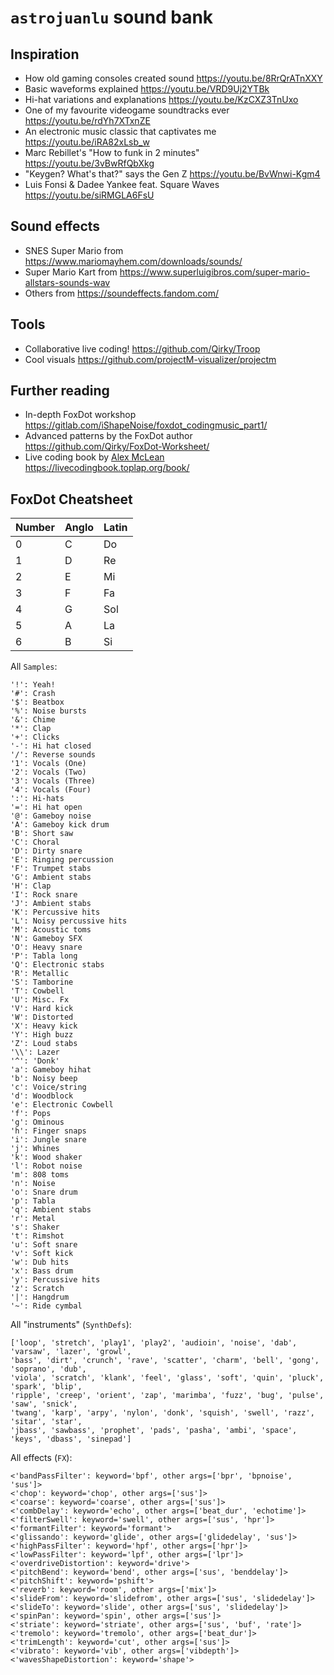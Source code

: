 # `astrojuanlu` sound bank

## Inspiration

- How old gaming consoles created sound https://youtu.be/8RrQrATnXXY
- Basic waveforms explained https://youtu.be/VRD9Uj2YTBk
- Hi-hat variations and explanations https://youtu.be/KzCXZ3TnUxo
- One of my favourite videogame soundtracks ever https://youtu.be/rdYh7XTxnZE
- An electronic music classic that captivates me https://youtu.be/iRA82xLsb_w
- Marc Rebillet's "How to funk in 2 minutes" https://youtu.be/3vBwRfQbXkg
- "Keygen? What's that?" says the Gen Z https://youtu.be/BvWnwi-Kgm4
- Luis Fonsi & Dadee Yankee feat. Square Waves https://youtu.be/siRMGLA6FsU

## Sound effects

- SNES Super Mario from https://www.mariomayhem.com/downloads/sounds/
- Super Mario Kart from https://www.superluigibros.com/super-mario-allstars-sounds-wav
- Others from https://soundeffects.fandom.com/

## Tools

- Collaborative live coding! https://github.com/Qirky/Troop
- Cool visuals https://github.com/projectM-visualizer/projectm

## Further reading

- In-depth FoxDot workshop https://gitlab.com/iShapeNoise/foxdot_codingmusic_part1/
- Advanced patterns by the FoxDot author https://github.com/Qirky/FoxDot-Worksheet/
- Live coding book by [Alex McLean](https://en.wikipedia.org/wiki/Alex_McLean) https://livecodingbook.toplap.org/book/

## FoxDot Cheatsheet

| Number | Anglo | Latin |
|---|---|---|
| 0 | C | Do |
| 1 | D | Re |
| 2 | E | Mi |
| 3 | F | Fa |
| 4 | G | Sol |
| 5 | A | La |
| 6 | B | Si |

All `Samples`:

```
'!': Yeah!
'#': Crash
'$': Beatbox
'%': Noise bursts
'&': Chime
'*': Clap
'+': Clicks
'-': Hi hat closed
'/': Reverse sounds
'1': Vocals (One)
'2': Vocals (Two)
'3': Vocals (Three)
'4': Vocals (Four)
':': Hi-hats
'=': Hi hat open
'@': Gameboy noise
'A': Gameboy kick drum
'B': Short saw
'C': Choral
'D': Dirty snare
'E': Ringing percussion
'F': Trumpet stabs
'G': Ambient stabs
'H': Clap
'I': Rock snare
'J': Ambient stabs
'K': Percussive hits
'L': Noisy percussive hits
'M': Acoustic toms
'N': Gameboy SFX
'O': Heavy snare
'P': Tabla long
'Q': Electronic stabs
'R': Metallic
'S': Tamborine
'T': Cowbell
'U': Misc. Fx
'V': Hard kick
'W': Distorted
'X': Heavy kick
'Y': High buzz
'Z': Loud stabs
'\\': Lazer
'^': 'Donk'
'a': Gameboy hihat
'b': Noisy beep
'c': Voice/string
'd': Woodblock
'e': Electronic Cowbell
'f': Pops
'g': Ominous
'h': Finger snaps
'i': Jungle snare
'j': Whines
'k': Wood shaker
'l': Robot noise
'm': 808 toms
'n': Noise
'o': Snare drum
'p': Tabla
'q': Ambient stabs
'r': Metal
's': Shaker
't': Rimshot
'u': Soft snare
'v': Soft kick
'w': Dub hits
'x': Bass drum
'y': Percussive hits
'z': Scratch
'|': Hangdrum
'~': Ride cymbal
```

All "instruments" (`SynthDefs`):

```
['loop', 'stretch', 'play1', 'play2', 'audioin', 'noise', 'dab', 'varsaw', 'lazer', 'growl',
'bass', 'dirt', 'crunch', 'rave', 'scatter', 'charm', 'bell', 'gong', 'soprano', 'dub',
'viola', 'scratch', 'klank', 'feel', 'glass', 'soft', 'quin', 'pluck', 'spark', 'blip',
'ripple', 'creep', 'orient', 'zap', 'marimba', 'fuzz', 'bug', 'pulse', 'saw', 'snick',
'twang', 'karp', 'arpy', 'nylon', 'donk', 'squish', 'swell', 'razz', 'sitar', 'star',
'jbass', 'sawbass', 'prophet', 'pads', 'pasha', 'ambi', 'space', 'keys', 'dbass', 'sinepad']
```

All effects (`FX`):

```
<'bandPassFilter': keyword='bpf', other args=['bpr', 'bpnoise', 'sus']>
<'chop': keyword='chop', other args=['sus']>
<'coarse': keyword='coarse', other args=['sus']>
<'combDelay': keyword='echo', other args=['beat_dur', 'echotime']>
<'filterSwell': keyword='swell', other args=['sus', 'hpr']>
<'formantFilter': keyword='formant'>
<'glissando': keyword='glide', other args=['glidedelay', 'sus']>
<'highPassFilter': keyword='hpf', other args=['hpr']>
<'lowPassFilter': keyword='lpf', other args=['lpr']>
<'overdriveDistortion': keyword='drive'>
<'pitchBend': keyword='bend', other args=['sus', 'benddelay']>
<'pitchShift': keyword='pshift'>
<'reverb': keyword='room', other args=['mix']>
<'slideFrom': keyword='slidefrom', other args=['sus', 'slidedelay']>
<'slideTo': keyword='slide', other args=['sus', 'slidedelay']>
<'spinPan': keyword='spin', other args=['sus']>
<'striate': keyword='striate', other args=['sus', 'buf', 'rate']>
<'tremolo': keyword='tremolo', other args=['beat_dur']>
<'trimLength': keyword='cut', other args=['sus']>
<'vibrato': keyword='vib', other args=['vibdepth']>
<'wavesShapeDistortion': keyword='shape'>
```
